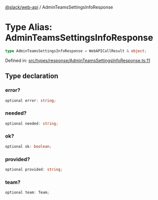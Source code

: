[@slack/web-api](../index.md) / AdminTeamsSettingsInfoResponse

# Type Alias: AdminTeamsSettingsInfoResponse

```ts
type AdminTeamsSettingsInfoResponse = WebAPICallResult & object;
```

Defined in: [src/types/response/AdminTeamsSettingsInfoResponse.ts:11](https://github.com/slackapi/node-slack-sdk/blob/main/packages/web-api/src/types/response/AdminTeamsSettingsInfoResponse.ts#L11)

## Type declaration

### error?

```ts
optional error: string;
```

### needed?

```ts
optional needed: string;
```

### ok?

```ts
optional ok: boolean;
```

### provided?

```ts
optional provided: string;
```

### team?

```ts
optional team: Team;
```
